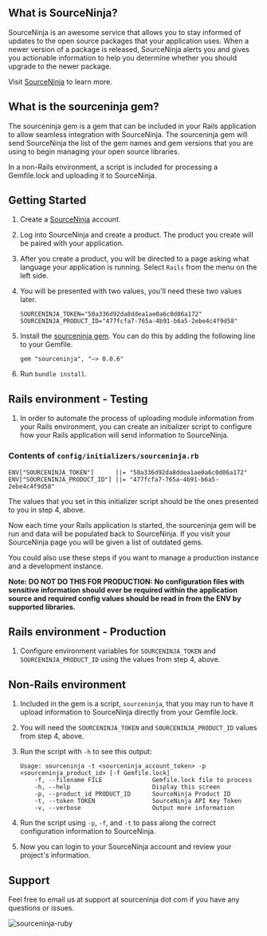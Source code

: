 What is SourceNinja?
-------------------
SourceNinja is an awesome service that allows you to stay informed of updates to the open source packages that your application uses. When a newer version of a package is released, SourceNinja alerts you and gives you actionable information to help you determine whether you should upgrade to the newer package.

Visit [SourceNinja](http://sourceninja.com) to learn more.

What is the sourceninja gem?
---------------------------
The sourceninja gem is a gem that can be included in your Rails application to allow seamless integration with SourceNinja. The sourceninja gem will send SourceNinja the list of the gem names and gem versions that you are using to begin managing your open source libraries.

In a non-Rails environment, a script is included for processing a Gemfile.lock and uploading it to SourceNinja.

Getting Started
---------------
1. Create a [SourceNinja](https://app.sourceninja.com/plans) account.

2. Log into SourceNinja and create a product. The product you create will be paired with your application.

3. After you create a product, you will be directed to a page asking what language your application is running. Select `Rails` from the menu on the left side. 

4. You will be presented with two values, you'll need these two values later.
    ```
    SOURCENINJA_TOKEN="50a336d92da8ddea1ae0a6c0d06a172"
    SOURCENINJA_PRODUCT_ID="477fcfa7-765a-4b91-b6a5-2ebe4c4f9d58"
    ```

5. Install the [sourceninja gem](http://github.com/SourceNinja/sourceninja-ruby). You can do this by adding the following line to your Gemfile.
    ```
    gem "sourceninja", "~> 0.0.6"
    ```

6. Run `bundle install`.

Rails environment - Testing
----------------------------
1. In order to automate the process of uploading module information from your Rails environment, you can create
an initializer script to configure how your Rails application will send information to SourceNinja.

### Contents of `config/initializers/sourceninja.rb`
   	ENV["SOURCENINJA_TOKEN"]      ||= "50a336d92da8ddea1ae0a6c0d06a172"
   	ENV["SOURCENINJA_PRODUCT_ID"] ||= "477fcfa7-765a-4b91-b6a5-2ebe4c4f9d58"

The values that you set in this initializer script should be the ones presented to you in step 4, above.

Now each time your Rails application is started, the sourceninja gem will be run and data will be populated back to SourceNinja. If you visit your SourceNinja page you will be given a list of outdated gems.

You could also use these steps if you want to manage a production instance and a development instance.

__Note: DO NOT DO THIS FOR PRODUCTION: No configuration files with sensitive information should ever be required within the application source and required config values should be read in from the ENV by supported libraries.__

Rails environment - Production
-------------------------------
1. Configure environment variables for ```SOURCENINJA_TOKEN``` and ```SOURCENINJA_PRODUCT_ID``` using the values from step 4, above.

Non-Rails environment
----------------------
1. Included in the gem is a script, ```sourceninja```, that you may run to have it upload information to SourceNinja directly from your Gemfile.lock.
2. You will need the ```SOURCENINJA_TOKEN``` and ```SOURCENINJA_PRODUCT_ID``` values from step 4, above.
3. Run the script with ```-h``` to see this output:
    ```
    Usage: sourceninja -t <sourceninja_account_token> -p <sourceninja_product_id> [-f Gemfile.lock]
        -f, --filename FILE              Gemfile.lock file to process
        -h, --help                       Display this screen
        -p, --product_id PRODUCT_ID      SourceNinja Product ID
        -t, --token TOKEN                SourceNinja API Key Token
        -v, --verbose                    Output more information
    ```
4. Run the script using ```-p```, ```-f```, and ```-t``` to pass along the correct configuration information to SourceNinja.

5. Now you can login to your SourceNinja account and review your project's information.

Support
-------
Feel free to email us at support at sourceninja dot com if you have any questions or issues.

![sourceninja-ruby](http://cl.ly/2x001f2y042U3b05143Z/Screen%20shot%202012-03-16%20at%202.51.05%20PM.png)